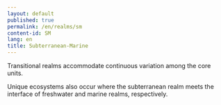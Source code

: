 ```yaml
---
layout: default
published: true
permalink: /en/realms/sm
content-id: SM
lang: en
title: Subterranean-Marine
---
```


Transitional realms accommodate continuous variation among the core units.

Unique ecosystems also occur where the subterranean realm meets the interface of freshwater and marine realms, respectively.
